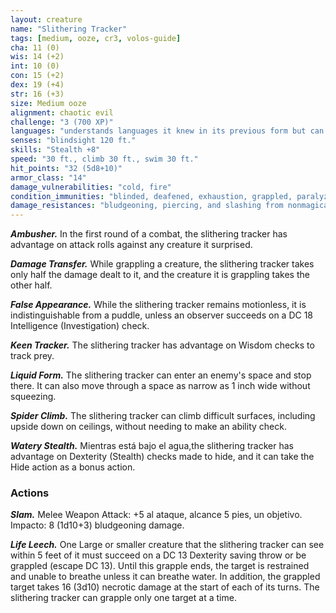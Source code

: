 ```yaml
---
layout: creature
name: "Slithering Tracker"
tags: [medium, ooze, cr3, volos-guide]
cha: 11 (0)
wis: 14 (+2)
int: 10 (0)
con: 15 (+2)
dex: 19 (+4)
str: 16 (+3)
size: Medium ooze
alignment: chaotic evil
challenge: "3 (700 XP)"
languages: "understands languages it knew in its previous form but can't speak"
senses: "blindsight 120 ft."
skills: "Stealth +8"
speed: "30 ft., climb 30 ft., swim 30 ft."
hit_points: "32 (5d8+10)"
armor_class: "14"
damage_vulnerabilities: "cold, fire"
condition_immunities: "blinded, deafened, exhaustion, grappled, paralyzed, petrified, prone, restrained, unconscious"
damage_resistances: "bludgeoning, piercing, and slashing from nonmagical attacks"
---
```


***Ambusher.*** In the first round of a combat, the slithering tracker has advantage on attack rolls against any creature it surprised.

***Damage Transfer.*** While grappling a creature, the slithering tracker takes only haIf the damage dealt to it, and the creature it is grappling takes the other half.

***False Appearance.*** While the slithering tracker remains motionless, it is indistinguishable from a puddle, unless an observer succeeds on a DC 18 Intelligence (Investigation) check.

***Keen Tracker.*** The slithering tracker has advantage on Wisdom checks to track prey.

***Liquid Form.*** The slithering tracker can enter an enemy's space and stop there. It can also move through a space as narrow as 1 inch wide without squeezing.

***Spider Climb.*** The slithering tracker can climb difficult surfaces, including upside down on ceilings, without needing to make an ability check.

***Watery Stealth.*** Mientras está bajo el agua,the slithering tracker has advantage on Dexterity (Stealth) checks made to hide, and it can take the Hide action as a bonus action.

### Actions

***Slam.*** Melee Weapon Attack: +5 al ataque, alcance 5 pies, un objetivo. Impacto: 8 (1d10+3) bludgeoning damage.

***Life Leech.*** One Large or smaller creature that the slithering tracker can see within 5 feet of it must succeed on a DC 13 Dexterity saving throw or be grappled (escape DC 13). Until this grapple ends, the target is restrained and unable to breathe unless it can breathe water. In addition, the grappled target takes 16 (3d10) necrotic damage at the start of each of its turns. The slithering tracker can grapple only one target at a time.